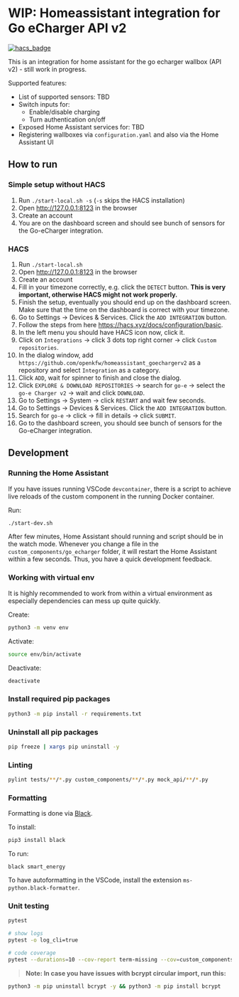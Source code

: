 # WIP: Homeassistant integration for Go eCharger API v2

[![hacs_badge](https://img.shields.io/badge/HACS-Custom-41BDF5.svg)](https://github.com/hacs/integration)

This is an integration for home assistant for the go echarger wallbox (API v2) - still work in progress.

Supported features:

- List of supported sensors: TBD
- Switch inputs for:
  - Enable/disable charging
  - Turn authentication on/off
- Exposed Home Assistant services for: TBD
- Registering wallboxes via `configuration.yaml` and also via the Home Assistant UI

## How to run

### Simple setup without HACS

1. Run `./start-local.sh -s` (`-s` skips the HACS installation)
2. Open <http://127.0.0.1:8123> in the browser
3. Create an account
4. You are on the dashboard screen and should see bunch of sensors for the Go-eCharger integration.

### HACS

1. Run `./start-local.sh`
2. Open <http://127.0.0.1:8123> in the browser
3. Create an account
4. Fill in your timezone correctly, e.g. click the `DETECT` button. __This is very important, otherwise HACS might not work properly.__
5. Finish the setup, eventually you should end up on the dashboard screen. Make sure that the time on the dashboard is correct with your timezone.
6. Go to Settings -> Devices & Services. Click the `ADD INTEGRATION` button.
7. Follow the steps from here <https://hacs.xyz/docs/configuration/basic>.
8. In the left menu you should have HACS icon now, click it.
9. Click on `Integrations` -> click 3 dots top right corner -> click `Custom repositories`.
10. In the dialog window, add `https://github.com/openkfw/homeassistant_goechargerv2` as a repository and select `Integration` as a category.
11. Click `ADD`, wait for spinner to finish and close the dialog.
12. Click `EXPLORE & DOWNLOAD REPOSITORIES` -> search for `go-e` -> select the `go-e Charger v2` -> wait and click `DOWNLOAD`.
13. Go to Settings -> System -> click `RESTART` and wait few seconds.
14. Go to Settings -> Devices & Services. Click the `ADD INTEGRATION` button.
15. Search for `go-e` -> click -> fill in details -> click `SUBMIT`.
16. Go to the dashboard screen, you should see bunch of sensors for the Go-eCharger integration.

## Development

### Running the Home Assistant

If you have issues running VSCode `devcontainer`, there is a script to achieve live reloads of the custom component in the running Docker container.

Run:

```bash
./start-dev.sh
```

After few minutes, Home Assistant should running and script should be in the watch mode. Whenever you change a file in the `custom_components/go_echarger` folder, it will restart the Home Assistant within a few seconds. Thus, you have a quick development feedback.

### Working with virtual env

It is highly recommended to work from within a virtual environment as especially dependencies can mess up quite quickly.

Create:

```bash
python3 -m venv env
```

Activate:

```bash
source env/bin/activate
```

Deactivate:

```bash
deactivate
```

### Install required pip packages

```bash
python3 -m pip install -r requirements.txt
```

### Uninstall all pip packages

```bash
pip freeze | xargs pip uninstall -y
```

### Linting

```bash
pylint tests/**/*.py custom_components/**/*.py mock_api/**/*.py
```

### Formatting

Formatting is done via [Black](https://black.readthedocs.io/en/stable/getting_started.html).

To install:

```bash
pip3 install black
```

To run:

```
black smart_energy
```

To have autoformatting in the VSCode, install the extension `ms-python.black-formatter`.

### Unit testing

```bash
pytest

# show logs
pytest -o log_cli=true

# code coverage
pytest --durations=10 --cov-report term-missing --cov=custom_components.go_echarger tests
```

> __Note: In case you have issues with bcrypt circular import, run this:__

```bash
python3 -m pip uninstall bcrypt -y && python3 -m pip install bcrypt
```
